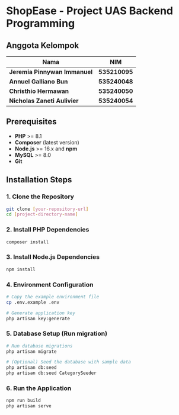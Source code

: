 # ShopEase - Project UAS Backend Programming 

## Anggota Kelompok
| Nama | NIM |
|------|------------|
| **Jeremia Pinnywan Immanuel** | **535210095** |
| **Annuel Galliano Bun** | **535240048** |
| **Christhio Hermawan** | **535240050** |
| **Nicholas Zaneti Aulivier** | **535240054** |

## Prerequisites

- **PHP** >= 8.1
- **Composer** (latest version)
- **Node.js** >= 16.x and **npm**
- **MySQL** >= 8.0 
- **Git**

## Installation Steps

### 1. Clone the Repository

```bash
git clone [your-repository-url]
cd [project-directory-name]
```

### 2. Install PHP Dependencies

```bash
composer install
```

### 3. Install Node.js Dependencies

```bash
npm install
```

### 4. Environment Configuration

```bash
# Copy the example environment file
cp .env.example .env

# Generate application key
php artisan key:generate
```

### 5. Database Setup (Run migration)

```bash
# Run database migrations
php artisan migrate

# (Optional) Seed the database with sample data
php artisan db:seed
php artisan db:seed CategorySeeder
```

### 6. Run the Application

```bash
npm run build
php artisan serve
```
